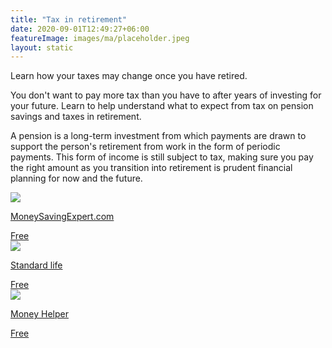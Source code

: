```yaml
---
title: "Tax in retirement"
date: 2020-09-01T12:49:27+06:00
featureImage: images/ma/placeholder.jpeg
layout: static
---
```


Learn how your taxes may change once you have retired.

You don't want to pay more tax than you have to after years of investing for your future. Learn to help understand what to expect from tax on pension savings and taxes in retirement.

A pension is a long-term investment from which payments are drawn to support the person's retirement from work in the form of periodic payments. This form of income is still subject to tax, making sure you pay the right amount as you transition into retirement is prudent financial planning for now and the future. 

<a class="ma-link" href="https://www.moneysavingexpert.com/savings/discount-pensions/"><div class="ma-card ma-card-Wealth"><div class="ma-icon"><img src ="/images/icon-check.png"/></div><div class="ma-name"><p>MoneySavingExpert.com</p></div><div class="ma-paid-text"><span>Free</span></div></div></a><a class="ma-link" href="https://www.standardlife.co.uk/retirement/guides/tax-pension"><div class="ma-card ma-card-Wealth"><div class="ma-icon"><img src ="/images/icon-check.png"/></div><div class="ma-name"><p>Standard life</p></div><div class="ma-paid-text"><span>Free</span></div></div></a><a class="ma-link" href="https://www.moneyhelper.org.uk/en/pensions-and-retirement/tax-and-pensions/a-guide-to-tax-in-retirement"><div class="ma-card ma-card-Wealth"><div class="ma-icon"><img src ="/images/icon-check.png"/></div><div class="ma-name"><p>Money Helper</p></div><div class="ma-paid-text"><span>Free</span></div></div></a>  

<br/><br/>






